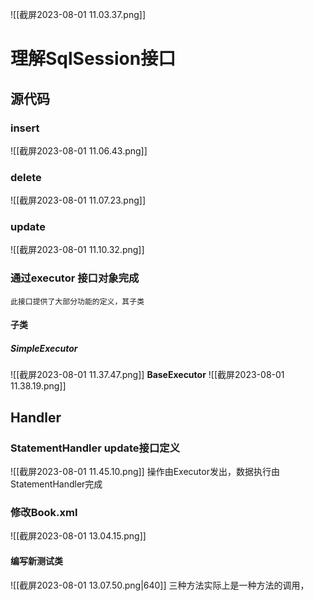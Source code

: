 ![[截屏2023-08-01 11.03.37.png]]

# 理解SqlSession接口

## 源代码

### insert 
![[截屏2023-08-01 11.06.43.png]]
### delete
![[截屏2023-08-01 11.07.23.png]]
### update
![[截屏2023-08-01 11.10.32.png]]
### 通过executor 接口对象完成
	此接口提供了大部分功能的定义，其子类

#### 子类
##### SimpleExecutor
![[截屏2023-08-01 11.37.47.png]]
**BaseExecutor**
![[截屏2023-08-01 11.38.19.png]]

## Handler

### StatementHandler update接口定义
![[截屏2023-08-01 11.45.10.png]]
	操作由Executor发出，数据执行由StatementHandler完成

### 修改Book.xml

![[截屏2023-08-01 13.04.15.png]]

#### 编写新测试类
![[截屏2023-08-01 13.07.50.png|640]]
	三种方法实际上是一种方法的调用，

